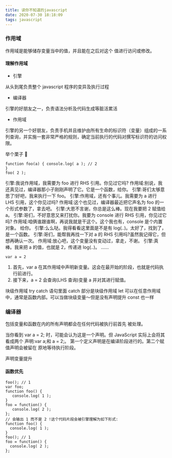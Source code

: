 ```yaml
---
title: 读你不知道的javascript
date: 2020-07-30 18:18:09
tags: javascript
---
```


### 作用域

作用域是能够储存变量当中的值，并且能在之后对这个 值进行访问或修改。

#### 理解作用域

- 引擎

从头到尾负责整个 javascript 程序的变异及执行过程

- 编译器

引擎的好朋友之一，负责语法分析及代码生成等脏活累活

- 作用域

引擎的另一个好朋友，负责手机并且维护由所有生命的标识符（变量）组成的一系列查询，并实施一套非常严格的规则，确定当前执行的代码对撰写标识符的访问权限。

举个栗子 🌰

```
function foo(a) { console.log( a ); // 2
}
foo( 2 );
```

引擎:我说作用域，我需要为 foo 进行 RHS 引用。你见过它吗?
作用域:别说，我还真见过，编译器那小子刚刚声明了它。它是一个函数，给你。
引擎:哥们太够意思了!好吧，我来执行一下 foo。
引擎:作用域，还有个事儿。我需要为 a 进行 LHS 引用，这个你见过吗?
作用域:这个也见过，编译器最近把它声名为 foo 的一个形式参数了，拿去吧。
引擎:大恩不言谢，你总是这么棒。现在我要把 2 赋值给 a。
引擎:哥们，不好意思又来打扰你。我要为 console 进行 RHS 引用，你见过它吗?
作用域:咱俩谁跟谁啊，再说我就是干这个。这个我也有，console 是个内置对象。 给你。
引擎:么么哒。我得看看这里面是不是有 log(..)。太好了，找到了，是一个函数。
引擎:哥们，能帮我再找一下对 a 的 RHS 引用吗?虽然我记得它，但想再确认一次。
作用域:放心吧，这个变量没有变动过，拿走，不谢。
引擎:真棒。我来把 a 的值，也就是 2，传递进 log(..)。
......

```
var a = 2
```

1. 首先，var a 在其作用域中声明新变量。这会在最开始的阶段，也就是代码执行前进行。
2. 接下来，a = 2 会查询(LHS 查询)变量 a 并对其进行赋值。

块级作用域
try catch 语句里面 catch 部分是块级作用域
let 可以在任意作用域中，通常是函数内部。可以当做块级变量～但是没有声明提升
const 也一样

### 编译器

包括变量和函数在内的所有声明都会在任何代码被执行前首先 被处理。

当你看到 var a = 2; 时，可能会认为这是一个声明。但 JavaScript 实际上会将其看成两个 声明:var a;和 a = 2;。
第一个定义声明是在编译阶段进行的。第二个赋值声明会被留在 原地等待执行阶段。

声明变量提升

#### 函数优先

```
foo(); // 1
var foo;
function foo() {
   console.log( 1 );
}
foo = function() {
   console.log( 2 );
};
// 会输出 1 而不是 2 !这个代码片段会被引擎理解为如下形式:
function foo() {
  console.log( 1 );
}
foo(); // 1
foo = function() {
  console.log( 2 );
};
```
